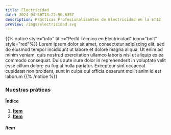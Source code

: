 ```yaml
---
title: Electricidad
date: 2024-04-30T18:22:56.635Z
description: Prácticas Profesionalizantes de Electricidad en la ET12
preview: /imgs/electricidad.svg
---
```

{{% notice style="info" title="Perfil Técnico en Electricidad" icon="bolt" style="red"%}}
Lorem ipsum dolor sit amet, consectetur adipiscing elit, sed do eiusmod tempor incididunt ut labore et dolore magna aliqua. Ut enim ad minim veniam, quis nostrud exercitation ullamco laboris nisi ut aliquip ex ea commodo consequat. Duis aute irure dolor in reprehenderit in voluptate velit esse cillum dolore eu fugiat nulla pariatur. Excepteur sint occaecat cupidatat non proident, sunt in culpa qui officia deserunt mollit anim id est laborum
{{% /notice %}}
### Nuestras práticas
**Índice**   
1. **[Item](#id1)**
2. **[Item](#id2)**

##### Item<a name="id1"></a>